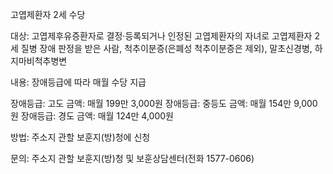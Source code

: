 고엽제환자 2세 수당

대상: 고엽제후유증환자로 결정·등록되거나 인정된 고엽제환자의 자녀로 고엽제환자 2세 질병 장애 판정을 받은 사람,
척추이분증(은폐성 척추이분증은 제외), 말초신경병, 하지마비척추병변

내용: 장애등급에 따라 매월 수당 지급

장애등급: 고도
금액: 매월 199만 3,000원
장애등급: 중등도
금액: 매월 154만 9,000원
장애등급: 경도
금액: 매월 124만 4,000원

방법: 주소지 관할 보훈지(방)청에 신청

문의: 주소지 관할 보훈지(방)청 및 보훈상담센터(전화 1577-0606)
